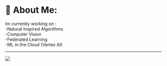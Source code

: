 # 💫 About Me:
Im currently working on :
<br>-Natural Inspired Algorithms
<br>-Computer Vision
<br>-Federated Learning
<br>-ML in the Cloud (Vertex AI)





---
[![](https://visitcount.itsvg.in/api?id=paltaj&icon=1&color=1)](https://visitcount.itsvg.in)

<!-- Proudly created with GPRM ( https://gprm.itsvg.in ) -->
